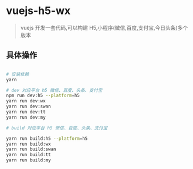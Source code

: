 # vuejs-h5-wx

> vuejs 开发一套代码,可以构建 H5,小程序(微信,百度,支付宝,今日头条)多个版本

## 具体操作

```bash

# 安装依赖
yarn

# dev 对应平台 h5 微信、百度、头条、支付宝
npm run dev:h5 --platform=h5
yarn run dev:wx
yarn run dev:swan
yarn run dev:tt
yarn run dev:my

# build 对应平台 h5 微信、百度、头条、支付宝

yarn run build:h5 --platform=h5
yarn run build:wx
yarn run build:swan
yarn run build:tt
yarn run build:my

```
